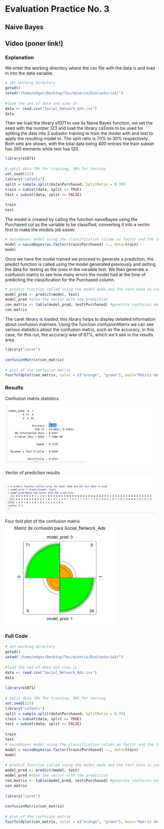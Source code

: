 # Evaluation Practice No. 3
## Naive Bayes

## Video (poner link!)

### Explanation

We enter the working directory where the csv file with the data is and load in into the data variable.
```r
# set working directory
getwd()
setwd("/home/edgar/Desktop/Tec/mineria/Evaluatoria3/")

#load the set of data and view it
data <- read.csv("Social_Network_Ads.csv")
data
```

Then we load the library e1071 to use its Naive Bayes function, we set the seed with the number 123 and load the library caTools to be used for spliting the data into 2 subsets: training to train the model with and test to apply the resulting model to. The split ratio is 70% to 30% respectively. Both sets are shown, with the total data being 400 entries the train subset has 280 elements while test has 120.

```r
library(e1071)

# split data 70% for training, 30% for testing
set.seed(123)
library("caTools")
split = sample.split(data$Purchased, SplitRatio = 0.70)
train = subset(data, split == TRUE)
test = subset(data, split == FALSE)

train
test
```

The model is created by calling the function naiveBayes using the Purchased col as the variable to be classified, converting it into a vector first to make the models job easier.

```r
# naivebayes model using the classification column as factor and the train data as source
model = naiveBayes(as.factor(train$Purchased) ~., data=train)
model
```

Once we have the model trained we proceed to generate a prediction, the predict function is called using the model generated previously and setting the data for testing as the ones in the varaible test. We then generate a confusion matriz to see how many errors the model had at the time of predicting the classification for the Purchased column.

```r
# predict function called using the model made and the test data is used
model_pred <- predict(model, test)
model_pred #show the vector with the prediction
con_matrix <- table(model_pred, test$Purchased) #generate confusion matrix
con_matrix
```

The caret library is loaded, this library helps to display detailed information about confusion matrixes. Using the function confusionMatrix we can see various statistics about the confusion matriz, such as the accuracy, in this case, for this run, the accuracy was of 87%, which we'll see in the results area.

```r
library("caret")

confusionMatrix(con_matrix)

# plot of the confusion matrix
fourfoldplot(con_matrix, color = c("orange", "green"), main="Matriz de confusión para Social_Network_Ads")
```

### Results

Confusion matrix statistics
![](https://github.com/rolandoarellano69/DataMining/blob/Unit3/Evaluation/Evaluation3/img/statistics_cm.png)

Vector of prediction results
![](https://github.com/rolandoarellano69/DataMining/blob/Unit3/Evaluation/Evaluation3/img/vector_results.png)

Four fold plot of the confusion matrix
![](https://github.com/rolandoarellano69/DataMining/blob/Unit3/Evaluation/Evaluation3/img/matrix_confusion.png)

### Full Code
```r
# set working directory
getwd()
setwd("/home/edgar/Desktop/Tec/mineria/Evaluatoria3/")

#load the set of data and view it
data <- read.csv("Social_Network_Ads.csv")
data

library(e1071)

# split data 70% for training, 30% for testing
set.seed(123)
library("caTools")
split = sample.split(data$Purchased, SplitRatio = 0.70)
train = subset(data, split == TRUE)
test = subset(data, split == FALSE)

train
test
# naivebayes model using the classification column as factor and the train data as source
model = naiveBayes(as.factor(train$Purchased) ~., data=train)
model

# predict function called using the model made and the test data is used
model_pred <- predict(model, test)
model_pred #show the vector with the prediction
con_matrix <- table(model_pred, test$Purchased) #generate confusion matrix
con_matrix

library("caret")

confusionMatrix(con_matrix)

# plot of the confusion matrix
fourfoldplot(con_matrix, color = c("orange", "green"), main="Matriz de confusión para Social_Network_Ads")
```
